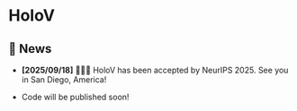 # HoloV

## 📣 News
* **[2025/09/18]**  🎉🎉🎉 HoloV has been accepted by NeurIPS 2025. See you in San Diego, America!

* Code will be published soon!
